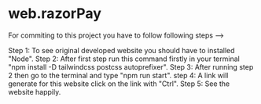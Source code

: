 # web.razorPay

For commiting to this project you have to follow following steps -->

Step 1: To see original developed website you should have to installed "Node". Step 2: After first step run this command firstly in your terminal "npm install -D tailwindcss postcss autoprefixer". Step 3: After running step 2 then go to the terminal and type "npm run start". step 4: A link will generate for this website click on the link with "Ctrl". Step 5: See the website happily.
